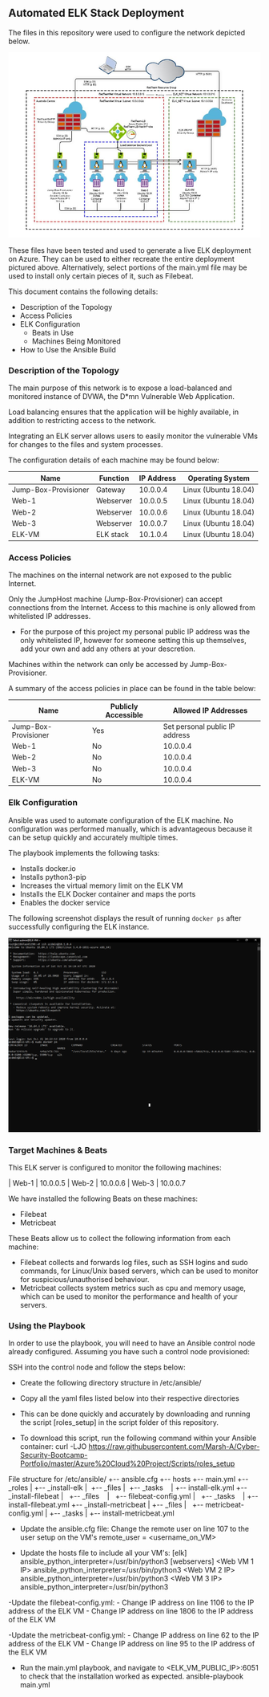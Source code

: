 ## Automated ELK Stack Deployment

The files in this repository were used to configure the network depicted below. 

![Network Diagram](Images/Azure_Project_Diagram.JPG)

These files have been tested and used to generate a live ELK deployment on Azure. They can be used to either recreate the entire deployment pictured above. Alternatively, select portions of the main.yml file may be used to install only certain pieces of it, such as Filebeat.

This document contains the following details:
- Description of the Topology
- Access Policies
- ELK Configuration
  - Beats in Use
  - Machines Being Monitored
- How to Use the Ansible Build


### Description of the Topology

The main purpose of this network is to expose a load-balanced and monitored instance of DVWA, the D*mn Vulnerable Web Application.

Load balancing ensures that the application will be highly available, in addition to restricting access to the network.

Integrating an ELK server allows users to easily monitor the vulnerable VMs for changes to the files and system processes.

The configuration details of each machine may be found below:

| Name                 | Function  | IP Address | Operating System     |
|----------------------|-----------|------------|----------------------|
| Jump-Box-Provisioner | Gateway   | 10.0.0.4   | Linux (Ubuntu 18.04) |
| Web-1                | Webserver | 10.0.0.5   | Linux (Ubuntu 18.04) |
| Web-2                | Webserver | 10.0.0.6   | Linux (Ubuntu 18.04) |
| Web-3                | Webserver | 10.0.0.7   | Linux (Ubuntu 18.04) |
| ELK-VM               | ELK stack | 10.1.0.4   | Linux (Ubuntu 18.04) |

### Access Policies

The machines on the internal network are not exposed to the public Internet. 

Only the JumpHost machine (Jump-Box-Provisioner) can accept connections from the Internet. Access to this machine is only allowed from whitelisted IP addresses.
- For the purpose of this project my personal public IP address was the only whitelisted IP, however for someone setting this up themselves, add your own and add any others at your descretion.

Machines within the network can only be accessed by Jump-Box-Provisioner.

A summary of the access policies in place can be found in the table below:

| Name                 | Publicly Accessible | Allowed IP Addresses           |
|----------------------|---------------------|--------------------------------|
| Jump-Box-Provisioner | Yes                 | Set personal public IP address |
| Web-1                | No                  | 10.0.0.4                       |
| Web-2                | No                  | 10.0.0.4                       |
| Web-3                | No                  | 10.0.0.4                       |
| ELK-VM               | No                  | 10.0.0.4                       |

### Elk Configuration

Ansible was used to automate configuration of the ELK machine. No configuration was performed manually, which is advantageous because it can be setup quickly and accurately multiple times.

The playbook implements the following tasks:
- Installs docker.io
- Installs python3-pip
- Increases the virtual memory limit on the ELK VM
- Installs the ELK Docker container and maps the ports
- Enables the docker service

The following screenshot displays the result of running `docker ps` after successfully configuring the ELK instance.

![docker ps](Images/docker_ps_output.png)

### Target Machines & Beats
This ELK server is configured to monitor the following machines:

| Web-1  | 10.0.0.5
| Web-2  | 10.0.0.6
| Web-3  | 10.0.0.7

We have installed the following Beats on these machines:
- Filebeat
- Metricbeat

These Beats allow us to collect the following information from each machine:

- Filebeat collects and forwards log files, such as SSH logins and sudo commands, for Linux/Unix based servers, which can be used to monitor for suspicious/unauthorised behaviour.
- Metricbeat collects system metrics such as cpu and memory usage, which can be used to monitor the performance and health of your servers.

### Using the Playbook
In order to use the playbook, you will need to have an Ansible control node already configured. Assuming you have such a control node provisioned: 

SSH into the control node and follow the steps below:

- Create the following directory structure in /etc/ansible/
- Copy all the yaml files listed below into their respective directories
- This can be done quickly and accurately by downloading and running the script [roles_setup] in the script folder of this repository.


- To download this script, run the following command within your Ansible container:
curl -LJO https://raw.githubusercontent.com/Marsh-A/Cyber-Security-Bootcamp-Portfolio/master/Azure%20Cloud%20Project/Scripts/roles_setup

File structure for /etc/ansible/
+-- ansible.cfg
+-- hosts
+-- main.yml
+-- _roles
|   +-- _install-elk
    |   +-- _files
    |   +-- _tasks
        |   +-- install-elk.yml
    +-- _install-filebeat
    |   +-- _files
        |   +-- filebeat-config.yml
    |   +-- _tasks
        |   +-- install-filebeat.yml
    +-- _install-metricbeat
    |   +-- _files
        |   +-- metricbeat-config.yml
    |   +-- _tasks
        |   +-- install-metricbeat.yml


- Update the ansible.cfg file:
       Change the remote user on line 107 to the user setup on the VM's
       remote_user = <username_on_VM>

- Update the hosts file to include all your VM's:
      [elk]
      <ELK VM IP> ansible_python_interpreter=/usr/bin/python3
      [webservers]
      <Web VM 1 IP> ansible_python_interpreter=/usr/bin/python3
      <Web VM 2 IP> ansible_python_interpreter=/usr/bin/python3
      <Web VM 3 IP> ansible_python_interpreter=/usr/bin/python3  

-Update the filebeat-config.yml:
    - Change IP address on line 1106 to the IP address of the ELK VM
    - Change IP address on line 1806 to the IP address of the ELK VM

-Update the metricbeat-config.yml:
    - Change IP address on line 62 to the IP address of the ELK VM
    - Change IP address on line 95 to the IP address of the ELK VM

- Run the main.yml playbook, and navigate to <ELK_VM_PUBLIC_IP>:6051 to check that the installation worked as expected.
    ansible-playbook main.yml


